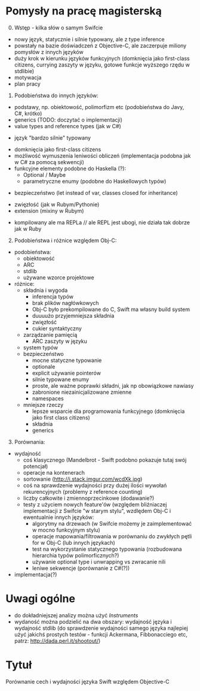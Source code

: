 # Pomysły na pracę magisterską

0. Wstęp - kilka słów o samym Swifcie
  - nowy język, statycznie i silnie typowany, ale z type inference
  - powstały na bazie doświadczeń z Objective-C, ale zaczerpuje miliony pomysłów z innych języków
  - duży krok w kierunku języków funkcyjnych (domknięcia jako first-class citizens, currying zaszyty w języku, gotowe funkcje wyższego rzędu w stdlibie)
  - motywacja
  - plan pracy

1. Podobieństwa do innych języków:
  + podstawy, np. obiektowość, polimorfizm etc (podobieństwa do Javy, C#, krótko)
  + generics (TODO: doczytać o implementacji)
  + value types and reference types (jak w C#)
  - język "bardzo silnie" typowany
  + domknięcia jako first-class citizens
  + możliwość wymuszenia leniwości obliczeń (implementacja podobna jak w C# za pomocą sekwencji)
  + funkcyjne elementy podobne do Haskella (?):
    + Optional / Maybe
    + parametryczne enumy (podobne do Haskellowych typów)
  - bezpieczeństwo (let instead of var, classes closed for inheritance)
  + zwięzłość (jak w Rubym/Pythonie)
  + extension (mixiny w Rubym)
  - kompilowany ale ma REPLa // ale REPL jest ubogi, nie działa tak dobrze jak w Ruby

2. Podobieństwa i różnice względem Obj-C:
  - podobieństwa:
    + obiektowość
    + ARC
    + stdlib
    - używane wzorce projektowe
  - różnice:
    + składnia i wygoda
        + inferencja typów
        + brak plików nagłówkowych
        - Obj-C było prekompilowane do C, Swift ma własny build system
        + duuuużo przyjemniejsza składnia
        + zwięzłość
        + cukier syntaktyczny
    + zarządzanie pamięcią
        + ARC zaszyty w języku
    + system typów
    - bezpieczeństwo
        - mocne statyczne typowanie
        - optionale
        - explicit używanie pointerów
        - silnie typowane enumy
        - proste, ale ważne poprawki składni, jak np obowiązkowe nawiasy
        - zabronione niezainicjalizowane zmienne
        - namespaces
    - mniejsze rzeczy
        - lepsze wsparcie dla programowania funkcyjnego (domknięcia jako first class citizens)
        - składnia
        - generics

3. Porównania:
  - wydajność
    - coś klasycznego (Mandelbrot - Swift podobno pokazuje tutaj swój potencjał)
    - operacje na kontenerach
    - sortowanie  (http://i.stack.imgur.com/wcdXk.jpg)
    - coś na sprawdzenie wydajności przy dużej ilości wywołań rekurencyjnych (problemy z reference counting)
    - liczby całkowite i zmiennoprzecinkowe (dodawanie?)
    - testy z użyciem nowych feature'ów (względem bliźniaczej implementacji z Swifcie "w starym stylu", wzdlędem Obj-C i ewentualnie innych języków:
      - algorytmy na drzewach (w Swifcie możemy je zaimplementować w mocno funkcyjnym stylu)
      - operacje mapowania/filtrowania w porównaniu do zwykłych pętli for w Obj-C (lub innych językach)
      - test na wykorzystanie statycznego typowania (rozbudowana hierarchia typów polimorficznych?)
      - używanie optional type i unwrapping vs zwracanie nili
      - leniwe sekwencje (porównanie z C#(?))
  - implementacja(?)

  # Uwagi ogólne

  - do dokładniejszej analizy można użyć *Instruments*
  - wydaność można podzielić na dwa obszary: wydajność języka i wydajność stdlib (do sprawdzenie wydajności samego języka najlepiej użyć jakichś prostych testów - funkcji Ackermana, Fibbonacciego etc, patrz: http://dada.perl.it/shootout/)
      

# Tytuł
Porównanie cech i wydajności języka Swift względem Objective-C
